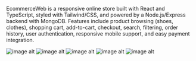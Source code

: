 EcommerceWeb is a responsive online store built with React and TypeScript, styled with Tailwind/CSS, and powered by a Node.js/Express backend with MongoDB. Features include product browsing (shoes, clothes), shopping cart, add-to-cart, checkout, search, filtering, order history, user authentication, responsive mobile support, and easy payment integration.


![image alt]()
![image alt]()
![image alt]()
![image alt]()
![image alt]()
